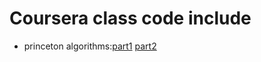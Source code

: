 # Coursera class code include
- princeton algorithms:[part1](https://www.coursera.org/learn/algorithms-part1/home/welcome) [part2](https://www.coursera.org/learn/algorithms-part2/home/welcome)
